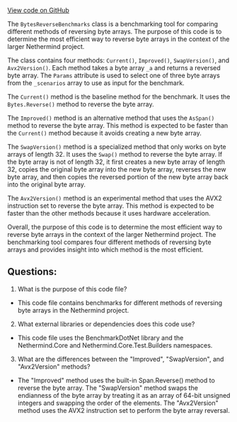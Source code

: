 [View code on GitHub](https://github.com/NethermindEth/nethermind/src/Nethermind/Nethermind.Benchmark/Core/BytesReverseBenchmarks.cs)

The `BytesReverseBenchmarks` class is a benchmarking tool for comparing different methods of reversing byte arrays. The purpose of this code is to determine the most efficient way to reverse byte arrays in the context of the larger Nethermind project. 

The class contains four methods: `Current()`, `Improved()`, `SwapVersion()`, and `Avx2Version()`. Each method takes a byte array `_a` and returns a reversed byte array. The `Params` attribute is used to select one of three byte arrays from the `_scenarios` array to use as input for the benchmark. 

The `Current()` method is the baseline method for the benchmark. It uses the `Bytes.Reverse()` method to reverse the byte array. 

The `Improved()` method is an alternative method that uses the `AsSpan()` method to reverse the byte array. This method is expected to be faster than the `Current()` method because it avoids creating a new byte array. 

The `SwapVersion()` method is a specialized method that only works on byte arrays of length 32. It uses the `Swap()` method to reverse the byte array. If the byte array is not of length 32, it first creates a new byte array of length 32, copies the original byte array into the new byte array, reverses the new byte array, and then copies the reversed portion of the new byte array back into the original byte array. 

The `Avx2Version()` method is an experimental method that uses the AVX2 instruction set to reverse the byte array. This method is expected to be faster than the other methods because it uses hardware acceleration. 

Overall, the purpose of this code is to determine the most efficient way to reverse byte arrays in the context of the larger Nethermind project. The benchmarking tool compares four different methods of reversing byte arrays and provides insight into which method is the most efficient.
## Questions: 
 1. What is the purpose of this code file?
- This code file contains benchmarks for different methods of reversing byte arrays in the Nethermind project.

2. What external libraries or dependencies does this code use?
- This code file uses the BenchmarkDotNet library and the Nethermind.Core and Nethermind.Core.Test.Builders namespaces.

3. What are the differences between the "Improved", "SwapVersion", and "Avx2Version" methods?
- The "Improved" method uses the built-in Span.Reverse() method to reverse the byte array. The "SwapVersion" method swaps the endianness of the byte array by treating it as an array of 64-bit unsigned integers and swapping the order of the elements. The "Avx2Version" method uses the AVX2 instruction set to perform the byte array reversal.